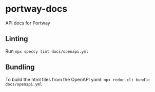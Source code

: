 # portway-docs
API docs for Portway

## Linting
Run `npx speccy lint docs/openapi.yml`

## Bundling
To build the html files from the OpenAPI yaml:
`npx redoc-cli bundle docs/openapi.yml`